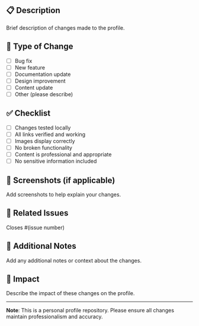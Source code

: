 ## 📋 Description
Brief description of changes made to the profile.

## 🔧 Type of Change
- [ ] Bug fix
- [ ] New feature
- [ ] Documentation update
- [ ] Design improvement
- [ ] Content update
- [ ] Other (please describe)

## ✅ Checklist
- [ ] Changes tested locally
- [ ] All links verified and working
- [ ] Images display correctly
- [ ] No broken functionality
- [ ] Content is professional and appropriate
- [ ] No sensitive information included

## 📸 Screenshots (if applicable)
Add screenshots to help explain your changes.

## 🔗 Related Issues
Closes #(issue number)

## 📝 Additional Notes
Add any additional notes or context about the changes.

## 🎯 Impact
Describe the impact of these changes on the profile.

---

**Note**: This is a personal profile repository. Please ensure all changes maintain professionalism and accuracy.
